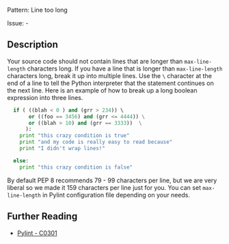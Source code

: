 Pattern: Line too long

Issue: -

## Description
Your source code should not contain lines that are longer than `max-line-length` characters long. If you have a line that is longer than `max-line-length` characters long, break it up into multiple lines. Use the `\` character at the end of a line to tell the Python interpreter that the statement continues on the next line. Here is an example of how to break up a long boolean expression into three lines.
```python
  if ( ((blah < 0 ) and (grr > 234)) \ 
       or ((foo == 3456) and (grr <= 4444)) \
       or ((blah > 10) and (grr == 3333))  \
      ): 
    print "this crazy condition is true"    	
    print "and my code is really easy to read because"
    print "I didn't wrap lines!"

  else:
    print "this crazy condition is false"    	
```
By default PEP 8 recommends 79 - 99 characters per line, but we are very liberal so we made it 159 characters per line just for you.
You can set `max-line-length` in Pylint configuration file depending on your needs.

## Further Reading
* [Pylint - C0301](http://pylint-messages.wikidot.com/messages:c0301)
